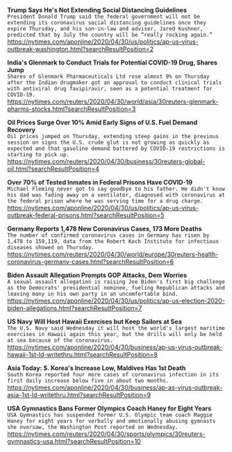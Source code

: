 **Trump Says He's Not Extending Social Distancing Guidelines**\
`President Donald Trump said the federal government will not be extending its coronavirus social distancing guidelines once they expire Thursday, and his son-in-law and adviser, Jared Kushner, predicted that by July the country will be “really rocking again.”`\
https://nytimes.com/aponline/2020/04/30/us/politics/ap-us-virus-outbreak-washington.html?searchResultPosition=2

**India's Glenmark to Conduct Trials for Potential COVID-19 Drug, Shares Jump**\
`Shares of Glenmark Pharmaceuticals Ltd rose almost 9% on Thursday after the Indian drugmaker got an approval to conduct clinical trials with antiviral drug favipiravir, seen as a potential treatment for COVID-19.`\
https://nytimes.com/reuters/2020/04/30/world/asia/30reuters-glenmark-pharms-stocks.html?searchResultPosition=3

**Oil Prices Surge Over 10% Amid Early Signs of U.S. Fuel Demand Recovery**\
`Oil prices jumped on Thursday, extending steep gains in the previous session on signs the U.S. crude glut is not growing as quickly as expected and that gasoline demand battered by COVID-19 restrictions is starting to pick up.`\
https://nytimes.com/reuters/2020/04/30/business/30reuters-global-oil.html?searchResultPosition=4

**Over 70% of Tested Inmates in Federal Prisons Have COVID-19**\
`Michael Fleming never got to say goodbye to his father. He didn't know his dad was fading away on a ventilator, diagnosed with coronavirus at the federal prison where he was serving time for a drug charge. `\
https://nytimes.com/aponline/2020/04/30/us/politics/ap-us-virus-outbreak-federal-prisons.html?searchResultPosition=5

**Germany Reports 1,478 New Coronavirus Cases, 173 More Deaths**\
`The number of confirmed coronavirus cases in Germany has risen by 1,478 to 159,119, data from the Robert Koch Institute for infectious diseases showed on Thursday.`\
https://nytimes.com/reuters/2020/04/30/world/europe/30reuters-health-coronavirus-germany-cases.html?searchResultPosition=6

**Biden Assault Allegation Prompts GOP Attacks, Dem Worries**\
`A sexual assault allegation is raising Joe Biden's first big challenge as the Democrats' presidential nominee, fueling Republican attacks and leaving many in his own party in an uncomfortable bind.`\
https://nytimes.com/aponline/2020/04/30/us/politics/ap-us-election-2020-biden-allegations.html?searchResultPosition=7

**US Navy Will Host Hawaii Exercises but Keep Sailors at Sea**\
`The U.S. Navy said Wednesday it will host the world's largest maritime exercises in Hawaii again this year, but the drills will only be held at sea because of the coronavirus. `\
https://nytimes.com/aponline/2020/04/30/business/ap-us-virus-outbreak-hawaii-1st-ld-writethru.html?searchResultPosition=8

**Asia Today: S. Korea's Increase Low, Maldives Has 1st Death**\
`South Korea reported four more cases of coronavirus infection in its first daily increase below five in about two months.`\
https://nytimes.com/aponline/2020/04/30/business/ap-as-virus-outbreak-asia-1st-ld-writethru.html?searchResultPosition=9

**USA Gymnastics Bans Former Olympics Coach Haney for Eight Years**\
`USA Gymnastics has suspended former U.S. Olympic team coach Maggie Haney for eight years for verbally and emotionally abusing gymnasts she oversaw, the Washington Post reported on Wednesday.`\
https://nytimes.com/reuters/2020/04/30/sports/olympics/30reuters-gymnastics-usa.html?searchResultPosition=10


